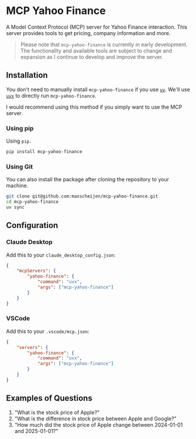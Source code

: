 # MCP Yahoo Finance

A Model Context Protocol (MCP) server for Yahoo Finance interaction. This server provides tools to get pricing, company information and more.

> Please note that `mcp-yahoo-finance` is currently in early development. The functionality and available tools are subject to change and expansion as I continue to develop and improve the server.

## Installation

You don't need to manually install `mcp-yahoo-finance` if you use [`uv`](https://docs.astral.sh/uv/). We'll use [`uvx`](https://docs.astral.sh/uv/guides/tools/) to directly run `mcp-yahoo-finance`.

I would recommend using this method if you simply want to use the MCP server.

### Using pip

Using `pip`.

```sh
pip install mcp-yahoo-finance
```

### Using Git

You can also install the package after cloning the repository to your machine.

```sh
git clone git@github.com:maxscheijen/mcp-yahoo-finance.git
cd mcp-yahoo-finance
uv sync
```

## Configuration


### Claude Desktop

Add this to your `claude_desktop_config.json`:

```json
{
    "mcpServers": {
        "yahoo-finance": {
            "command": "uvx",
            "args": ["mcp-yahoo-finance"]
        }
    }
}
```

### VSCode

Add this to your `.vscode/mcp.json`:

```json
{
    "servers": {
        "yahoo-finance": {
            "command": "uvx",
            "args": ["mcp-yahoo-finance"]
        }
    }
}
```

## Examples of Questions

1. "What is the stock price of Apple?"
2. "What is the difference in stock price between Apple and Google?"
3. "How much did the stock price of Apple change between 2024-01-01 and 2025-01-01?"
